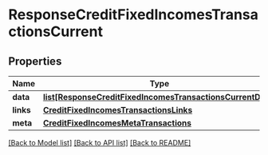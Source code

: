 # ResponseCreditFixedIncomesTransactionsCurrent

## Properties
Name | Type | Description | Notes
------------ | ------------- | ------------- | -------------
**data** | [**list[ResponseCreditFixedIncomesTransactionsCurrentData]**](ResponseCreditFixedIncomesTransactionsCurrentData.md) |  | 
**links** | [**CreditFixedIncomesTransactionsLinks**](CreditFixedIncomesTransactionsLinks.md) |  | 
**meta** | [**CreditFixedIncomesMetaTransactions**](CreditFixedIncomesMetaTransactions.md) |  | 

[[Back to Model list]](../README.md#documentation-for-models) [[Back to API list]](../README.md#documentation-for-api-endpoints) [[Back to README]](../README.md)

